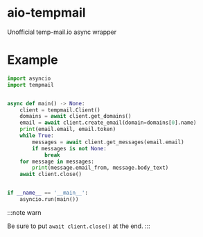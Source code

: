 # aio-tempmail
Unofficial temp-mail.io async wrapper

# Example
```python
import asyncio
import tempmail


async def main() -> None:
    client = tempmail.Client()
    domains = await client.get_domains()
    email = await client.create_email(domain=domains[0].name)
    print(email.email, email.token)
    while True:
        messages = await client.get_messages(email.email)
        if messages is not None:
            break
    for message in messages:
        print(message.email_from, message.body_text)
    await client.close()


if __name__ == '__main__':
    asyncio.run(main())

```
:::note warn

Be sure to put `await client.close()` at the end.
:::